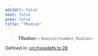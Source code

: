 ```yaml
---
editUrl: false
next: false
prev: false
title: "TRadian"
---
```


> **TRadian** = `Nominal`\<`number`, `Radian`\>

Defined in: [src/typedefs.ts:26](https://github.com/fabricjs/fabric.js/blob/b4f67b1cfd353d0e2763b168e07bce6b67895452/src/typedefs.ts#L26)
